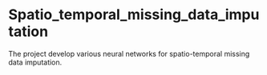 # Spatio_temporal_missing_data_imputation
The project develop various neural networks for spatio-temporal missing data imputation.
